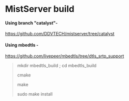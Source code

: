 MistServer build
================


#### Using branch "catalyst"-

https://github.com/DDVTECH/mistserver/tree/catalyst


#### Using mbedtls - 

https://github.com/livepeer/mbedtls/tree/dtls_srtp_support

> mkdir mbedtls_build ; cd mbedtls_build
> 
> cmake
>
> make
>
> sudo make install


#### 
